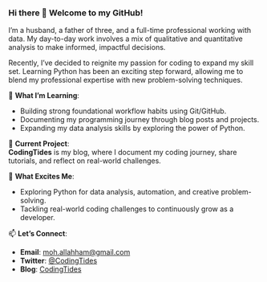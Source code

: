 ### Hi there 👋 Welcome to my GitHub!

I’m a husband, a father of three, and a full-time professional working with data. My day-to-day work involves a mix of qualitative and quantitative analysis to make informed, impactful decisions.

Recently, I’ve decided to reignite my passion for coding to expand my skill set. Learning Python has been an exciting step forward, allowing me to blend my professional expertise with new problem-solving techniques.

🌱 **What I’m Learning**:
- Building strong foundational workflow habits using Git/GitHub.
- Documenting my programming journey through blog posts and projects.
- Expanding my data analysis skills by exploring the power of Python.

🌊 **Current Project**:  
**CodingTides** is my blog, where I document my coding journey, share tutorials, and reflect on real-world challenges.

🐍 **What Excites Me**:
- Exploring Python for data analysis, automation, and creative problem-solving.
- Tackling real-world coding challenges to continuously grow as a developer.

📫 **Let’s Connect**:
- **Email**: [moh.allahham@gmail.com](mailto:moh.allahham@gmail.com)
- **Twitter**: [@CodingTides](https://twitter.com/CodingTides)
- **Blog**: [CodingTides](https://codingtides.com)


<!--
**mohallahham/mohallahham** is a ✨ _special_ ✨ repository because its `README.md` (this file) appears on your GitHub profile.

Here are some ideas to get you started:

- 🔭 I’m currently working on my degree in CS
- 🌱 I’m currently learning ...
- 👯 I’m looking to collaborate on ...
- 🤔 I’m looking for help with ...
- 💬 Ask me about ...
- 📫 How to reach me: ...
- 😄 Pronouns: ...
- ⚡ Fun fact: ...
-->
